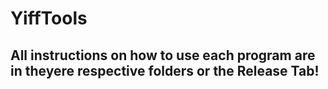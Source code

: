 # YiffTools

## All instructions on how to use each program are in theyere respective folders or the Release Tab!
